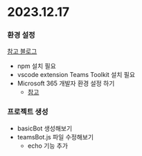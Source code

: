 # 2023.12.17
### 환경 설정
[참고 블로그](https://tech.cloudmt.co.kr/2023/03/09/create-teams-bot-hands-on/)
- npm 설치 필요
- vscode extension Teams Toolkit 설치 필요
- Microsoft 365 개발자 환경 설정 하기
  - [참고](https://blog.naver.com/PostView.naver?blogId=ilovehandson&logNo=223056717479)

### 프로젝트 생성
- basicBot 생성해보기
- teamsBot.js 파일 수정해보기
  - echo 기능 추가
